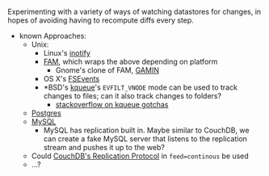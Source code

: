 Experimenting with a variety of ways of watching datastores for changes, in hopes of avoiding having to recompute diffs every step.

* known Approaches:
    * Unix:
        * Linux's [inotify](http://linux.die.net/man/7/inotify)
        * [FAM](http://oss.sgi.com/projects/fam/), which wraps the above depending on platform
            * Gnome's clone of FAM, [GAMIN](https://people.gnome.org/~veillard/gamin/)
        * OS X's [FSEvents](https://developer.apple.com/library/mac/documentation/Darwin/Conceptual/FSEvents_ProgGuide/Introduction/Introduction.html)
        * *BSD's [kqueue](http://www.freebsd.org/cgi/man.cgi?query=kqueue&sektion=2)'s `EVFILT_VNODE` mode can be used to track changes to files; can it also track changes to folders?
            * [stackoverflow on kqueue gotchas](http://stackoverflow.com/questions/15273061/kqueue-tracking-file-changes-chance-of-losing-events-while-processing-previous#15292041)
    * [Postgres](http://www.postgresql.org/docs/current/static/triggers.html)
    * [MySQL](https://dev.mysql.com/doc/refman/5.7/en/triggers.html)
        * MySQL has replication built in. Maybe similar to CouchDB, we can create a fake MySQL server that listens to the replication stream and pushes it up to the web?
    * Could [CouchDB's Replication Protocol](http://couchdb.readthedocs.org/en/latest/replication/protocol.html) in `feed=continous` be used
    * ...?  

